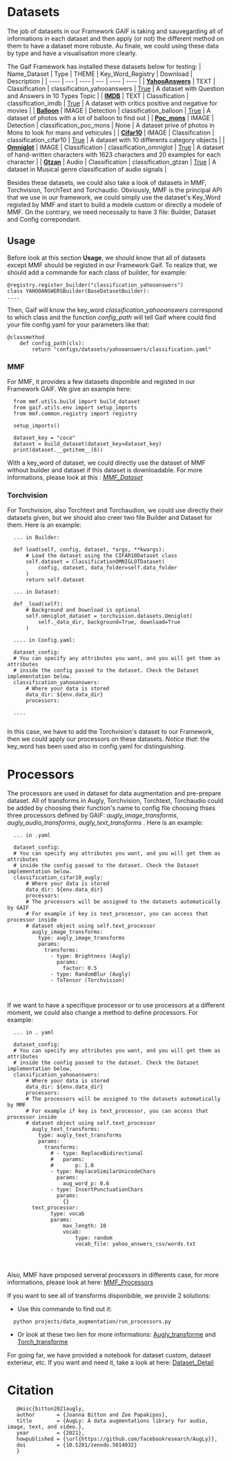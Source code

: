 # Datasets
The job of datasets in our Framework GAIF is taking and sauvegarding all of informations in each dataset and then apply (or not) the different method <Data Augmentation> on them to have a dataset more robuste. Au finale, we could using these data by type and have a visualisation more clearly. 

The Gaif Framework has installed these datasets below for testing:
| Name_Dataset | Type | THEME | Key_Word_Registry | Download | Description |
| ---- | --- | ---- | --- | ---- | ---- |
| [**YahooAnswers**](/YahooAnswers.md) | TEXT | Classification | classification_yahooanswers | [True](https://drive.google.com/uc?export=download&id=0Bz8a_Dbh9Qhbd2JNdDBsQUdocVU) | A dataset with Question and Answers in 10 Types Topic |
| [**IMDB**](/IMDB.md) | TEXT | Classification | classification_imdb | [True](http://ai.stanford.edu/~amaas/data/sentiment/aclImdb_v1.tar.gz) | A dataset with critics positive and negative for movies | 
| [**Balloon**](/Balloon.md) | IMAGE | Detection | classification_balloon | [True](https://github.com/matterport/Mask_RCNN/releases/download/v2.1/balloon_dataset.zip) | A dataset of photos with a lot of balloon to find out |
| [**Poc_mons**](/Poc_mons.md) | IMAGE | Detection | classification_poc_mons | None | A dataset prive of photos in Mons to look for mans and vehicules |
| [**Cifar10**](/Cifar10.md) | IMAGE | Classification | classification_cifar10 | [True](https://www.cs.toronto.edu/~kriz/cifar-10-python.tar.gz) | A dataset with 10 differents category objects |
| [**Omniglot**](/Omniglot.md) | IMAGE | Classification | classification_omniglot | [True](https://raw.githubusercontent.com/brendenlake/omniglot/master/python) | A dataset of hand-written characters with 1623 characters and 20 examples for each character |
| [**Gtzan**](/Gtzan.md) | Audio | Classification | classification_gtzan | [True](http://opihi.cs.uvic.ca/sound/genres.tar.gz) | A dataset in Musical genre classification of audio signals |

Besides these datasets, we could also take a look of datasets in MMF, Torchvision, TorchText and Torchaudio. Obviously, MMF is the principal API that we use in our framework, we could simply use the dataset's Key_Word registed by MMF and start to build a modele custom or directly a modele of MMF. On the contrary, we need necessaily to have 3 file: Builder, Dataset and Config correpondant. 

## Usage
Before look at this section <strong>Usage</strong>, we should know that all of datasets except MMF should be registed in our Framework Gaif. To realize that, we should add a commande for each class of builder, for example:
```
@registry.register_builder("classification_yahooanswers")
class YAHOOANSWERSBuilder(BaseDatasetBuilder): 
....
```
Then, Gaif will know the key_word *classification_yahooanswers* correspond to which class and the function *config_path* will tell Gaif where could find your file config.yaml for your parameters like that:
``` 
@classmethod
    def config_path(cls):
        return "configs/datasets/yahooanswers/classification.yaml"
```

### MMF
  For MMF, it provides a few datasets disponible and registed in our Framework GAIF. We give an example here:
  ```
    from mmf.utils.build import build_dataset
    from gaif.utils.env import setup_imports
    from mmf.common.registry import registry
    
    setup_imports()

    dataset_key = "coco"
    dataset = build_dataset(dataset_key=dataset_key)
    print(dataset.__getitem__(6))
  
  ```
  With a key_word of dataset, we could directly use the dataset of MMF without builder and dataset if this dataset is downloadable. For more informations, please look at this : [*MMF_Dataset*](https://github.com/facebookresearch/mmf/tree/master/mmf/datasets/builders)

### Torchvision
  For Torchvision, also Torchtext and Torchaudion, we could use directly their datasets given, but we should also creer two file Builder and Dataset for them. Here is an example: 
  ```
    ... in Builder:
    
    def load(self, config, dataset, *args, **kwargs):
        # Load the dataset using the CIFAR10Dataset class
        self.dataset = ClassificationOMNIGLOTDataset(
            config, dataset, data_folder=self.data_folder
        )
        return self.dataset
        
    ... in Dataset:
    
    def _load(self):
        # Background and Download is optional
        self.omniglot_dataset = torchvision.datasets.Omniglot(
            self._data_dir, background=True, download=True
        )
    
    .... in Config.yaml:
    
    dataset_config:
    # You can specify any attributes you want, and you will get them as attributes
    # inside the config passed to the dataset. Check the Dataset implementation below.
    classification_yahooanswers:
        # Where your data is stored
        data_dir: ${env.data_dir}
        processors:
        
    .... 
    
  ```
In this case, we have to add the Torchvision's dataset to our Framework, then we could apply our processors on these datasets. *Notice that*: the key_word has been used also in config.yaml for distinguishing.

# Processors

The processors are used in dataset for data augmentation and pre-prepare dataset. All of transforms in Augly, Torchvision, Torchtext, Torchaudio could be added by choosing their function's name to config file choosing thses three processors defined by GAIF: *augly_image_transforms*, *augly_audio_transforms*, *augly_text_transforms* . Here is an example: 

  ```
    ... in .yaml
    
    dataset_config:
    # You can specify any attributes you want, and you will get them as attributes
    # inside the config passed to the dataset. Check the Dataset implementation below.
    classification_cifar10_augly:
        # Where your data is stored
        data_dir: ${env.data_dir}
        processors:
        # The processors will be assigned to the datasets automatically by GAIF
        # For example if key is text_processor, you can access that processor inside
        # dataset object using self.text_processor
          augly_image_transforms:
            type: augly_image_transforms
            params: 
              transforms:
                - type: Brightness (Augly)
                  params: 
                    factor: 0.5
                - type: RandomBlur (Augly)
                - ToTensor (Torchvision)



```
If we want to have a specifique processor or to use processors at a different moment, we could also change a method to define processors. 
For example:
  ```
    ... in . yaml
    
    dataset_config:
    # You can specify any attributes you want, and you will get them as attributes
    # inside the config passed to the dataset. Check the Dataset implementation below.
    classification_yahooanswers:
        # Where your data is stored
        data_dir: ${env.data_dir}
        processors:
        # The processors will be assigned to the datasets automatically by MMF
        # For example if key is text_processor, you can access that processor inside
        # dataset object using self.text_processor
          augly_text_transforms:
            type: augly_text_transforms
            params: 
              transforms:
                # - type: ReplaceBidirectional
                #   params: 
                #       p: 1.0
                - type: ReplaceSimilarUnicodeChars
                  params:
                    aug_word_p: 0.6
                - type: InsertPunctuationChars
                  params: 
                    {}
          text_processor:
                type: vocab
                params:
                    max_length: 10
                    vocab:
                        type: random
                        vocab_file: yahoo_answers_csv/words.txt




```
Also, MMF have proposed serveral processors in differents case, for more informations, please look at here: [MMF_Processors](https://github.com/facebookresearch/mmf/tree/master/mmf/datasets/processors)

If you want to see all of transforms disponbible, we provide 2 solutions:
  - Use this commande to find out it:
  ```
    python projects/data_augmentation/run_processors.py
  ```
  - Or look at these two lien for more informations: [Augly_transforme](https://github.com/facebookresearch/AugLy) and [Torch_transforme](https://pytorch.org/vision/stable/transforms.html)
  
For going far, we have provided a notebook for dataset custom, dataset exterieur, etc. 
If you want and need it, take a look at here: [Dataset_Detail](/Dataset_Example.ipynb)
 
# Citation
 ``` 
    @misc{bitton2021augly,
    author       = {Joanna Bitton and Zoe Papakipos},
    title        = {AugLy: A data augmentations library for audio, image, text, and video.},
    year         = {2021},
    howpublished = {\url{https://github.com/facebookresearch/AugLy}},
    doi          = {10.5281/zenodo.5014032}
    }
  ```
